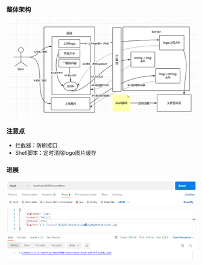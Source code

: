 ### 整体架构

![img.png](img.png)

### 注意点

- 拦截器：防刷接口
- Shell脚本：定时清除logo图片缓存

### 进展

![img_1.png](img_1.png)